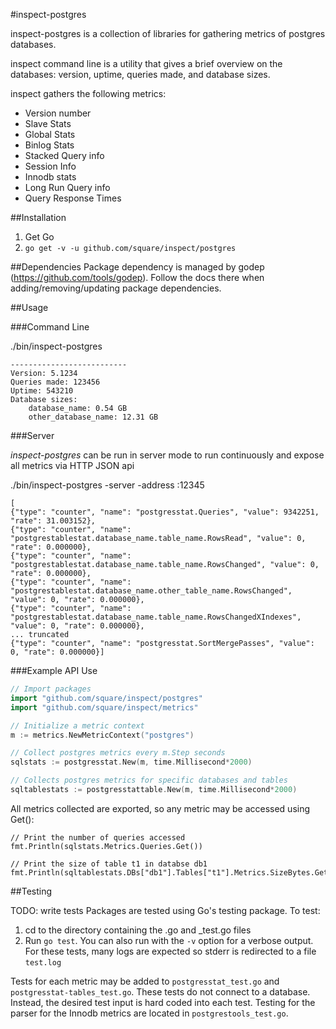 
#inspect-postgres


inspect-postgres is a collection of libraries for gathering metrics of postgres databases.

inspect command line is a utility that gives a brief overview on the databases: version, uptime, queries made, and database sizes.

inspect gathers the following metrics:
- Version number
- Slave Stats
- Global Stats
- Binlog Stats
- Stacked Query info
- Session Info
- Innodb stats
- Long Run Query info
- Query Response Times

##Installation

1. Get Go
2. `go get -v -u github.com/square/inspect/postgres`

##Dependencies
Package dependency is managed by godep (https://github.com/tools/godep). Follow the docs there when adding/removing/updating
package dependencies.

##Usage

###Command Line

./bin/inspect-postgres

```
--------------------------
Version: 5.1234
Queries made: 123456
Uptime: 543210
Database sizes:
    database_name: 0.54 GB
    other_database_name: 12.31 GB

```

###Server

_inspect-postgres_ can be run in server mode to run continuously and expose all metrics via HTTP JSON api

./bin/inspect-postgres -server -address :12345

```
[
{"type": "counter", "name": "postgresstat.Queries", "value": 9342251, "rate": 31.003152},
{"type": "counter", "name": "postgrestablestat.database_name.table_name.RowsRead", "value": 0, "rate": 0.000000},
{"type": "counter", "name": "postgrestablestat.database_name.table_name.RowsChanged", "value": 0, "rate": 0.000000},
{"type": "counter", "name": "postgrestablestat.database_name.other_table_name.RowsChanged", "value": 0, "rate": 0.000000},
{"type": "counter", "name": "postgrestablestat.database_name.table_name.RowsChangedXIndexes", "value": 0, "rate": 0.000000},
... truncated
{"type": "counter", "name": "postgresstat.SortMergePasses", "value": 0, "rate": 0.000000}]
```

###Example API Use


```go
// Import packages
import "github.com/square/inspect/postgres"
import "github.com/square/inspect/metrics"

// Initialize a metric context
m := metrics.NewMetricContext("postgres")

// Collect postgres metrics every m.Step seconds
sqlstats := postgresstat.New(m, time.Millisecond*2000)

// Collects postgres metrics for specific databases and tables
sqltablestats := postgresstattable.New(m, time.Millisecond*2000)
```

All metrics collected are exported, so any metric may be accessed using Get():
```
// Print the number of queries accessed
fmt.Println(sqlstats.Metrics.Queries.Get())

// Print the size of table t1 in databse db1
fmt.Println(sqltablestats.DBs["db1"].Tables["t1"].Metrics.SizeBytes.Get())
```

##Testing 

TODO: write tests
Packages are tested using Go's testing package.
To test:
  1. cd to the directory containing the .go and _test.go files
  2. Run `go test`. You can also run with the `-v` option for a verbose output. For these tests, many logs are expected so stderr is redirected to a file `test.log` 

Tests for each metric may be added to `postgresstat_test.go` and `postgresstat-tables_test.go`. These tests do not connect to a database. Instead, the desired test input is hard coded into each test. Testing for the parser for the Innodb metrics are located in `postgrestools_test.go`. 
